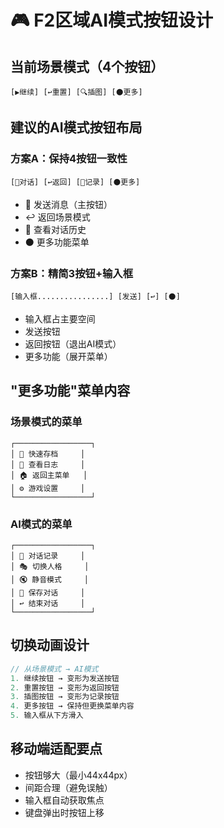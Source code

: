 # 🎮 F2区域AI模式按钮设计

## 当前场景模式（4个按钮）
```
[▶️继续] [↩️重置] [🔍插图] [⚫更多]
```

## 建议的AI模式按钮布局

### 方案A：保持4按钮一致性
```
[💬对话] [↩️返回] [📝记录] [⚫更多]
```
- 💬 发送消息（主按钮）
- ↩️ 返回场景模式
- 📝 查看对话历史
- ⚫ 更多功能菜单

### 方案B：精简3按钮+输入框
```
[输入框................] [发送] [↩️] [⚫]
```
- 输入框占主要空间
- 发送按钮
- 返回按钮（退出AI模式）
- 更多功能（展开菜单）

## "更多功能"菜单内容

### 场景模式的菜单
```
┌─────────────────┐
│ 💾 快速存档     │
│ 📖 查看日志     │
│ 🏠 返回主菜单   │
│ ⚙️ 游戏设置     │
└─────────────────┘
```

### AI模式的菜单
```
┌─────────────────┐
│ 📝 对话记录     │
│ 🎭 切换人格     │
│ 🔇 静音模式     │
│ 💾 保存对话     │
│ ↩️ 结束对话     │
└─────────────────┘
```

## 切换动画设计
```javascript
// 从场景模式 → AI模式
1. 继续按钮 → 变形为发送按钮
2. 重置按钮 → 变形为返回按钮
3. 插图按钮 → 变形为记录按钮
4. 更多按钮 → 保持但更换菜单内容
5. 输入框从下方滑入
```

## 移动端适配要点
- 按钮够大（最小44x44px）
- 间距合理（避免误触）
- 输入框自动获取焦点
- 键盘弹出时按钮上移